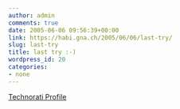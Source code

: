 ```yaml
---
author: admin
comments: true
date: 2005-06-06 09:56:39+00:00
link: https://habi.gna.ch/2005/06/06/last-try/
slug: last-try
title: last try :-)
wordpress_id: 20
categories:
- none
---
```


[Technorati Profile](http://www.technorati.com/claim/ga46p8wn7)

